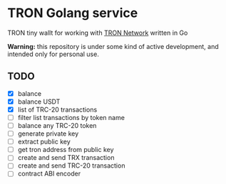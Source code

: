 # TRON Golang service
<!-- ![](https://github.com/kaspar1ndustries/go-service-tron/workflows/Build/badge.svg)
[![Go Report Card](https://goreportcard.com/badge/github.com/kaspar1ndustries/go-service-tron)](https://goreportcard.com/report/github.com/kaspar1ndustries/go-service-tron) 
[![GoDoc](https://godoc.org/github.com/kaspar1ndustries/go-service-tron?status.svg)](https://godoc.org/github.com/kaspar1ndustries/go-service-tron)  -->


TRON tiny wallt for working with [TRON Network](https://tron.network/) written in Go

**Warning:** this repository is under some kind of active development, and intended only for personal use.


## TODO
- [x] balance 
- [x] balance USDT
- [x] list of TRC-20 transactions
- [ ] filter list transactions by token name
- [ ] balance any TRC-20 token
- [ ] generate private key
- [ ] extract public key
- [ ] get tron address from public key
- [ ] create and send TRX transaction
- [ ] create and send TRC-20 transaction
- [ ] contract ABI encoder